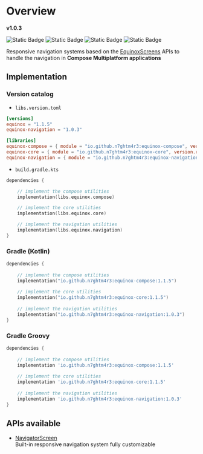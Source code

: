 # Overview

**v1.0.3**

![Static Badge](https://img.shields.io/badge/android-4280511051?link=https%3A%2F%2Fplay.google.com%2Fstore%2Fapps%2Fdetails%3Fid%3Dcom.tecknobit.ametista)
![Static Badge](https://img.shields.io/badge/ios-445E91?link=https%3A%2F%2Fimg.shields.io%2Fbadge%2Fandroid-4280511051)
![Static Badge](https://img.shields.io/badge/desktop-006874?link=https%3A%2F%2Fimg.shields.io%2Fbadge%2Fandroid-4280511051)
![Static Badge](https://img.shields.io/badge/wasmjs-834C74?link=https%3A%2F%2Fimg.shields.io%2Fbadge%2Fandroid-4280511051)

Responsive navigation systems based on the [EquinoxScreens](../compose/APIs/EquinoxScreens.md) APIs to handle the
navigation in **Compose Multiplatform applications**

## Implementation

### Version catalog

- `libs.version.toml`

```toml
[versions]
equinox = "1.1.5"
equinox-navigation = "1.0.3"

[libraries]
equinox-compose = { module = "io.github.n7ghtm4r3:equinox-compose", version.ref = "equinox" }
equinox-core = { module = "io.github.n7ghtm4r3:equinox-core", version.ref = "equinox" }
equinox-navigation = { module = "io.github.n7ghtm4r3:equinox-navigation", version.ref = "equinox-navigation" }
```

- `build.gradle.kts`

```kotlin
dependencies {

    // implement the compose utilities
    implementation(libs.equinox.compose)

    // implement the core utilities
    implementation(libs.equinox.core)

    // implement the navigation utilities
    implementation(libs.equinox.navigation)
}
```

### Gradle (Kotlin)

```kotlin
dependencies {
    
    // implement the compose utilities
    implementation("io.github.n7ghtm4r3:equinox-compose:1.1.5")
    
    // implement the core utilities
    implementation("io.github.n7ghtm4r3:equinox-core:1.1.5")
    
    // implement the navigation utilities
    implementation("io.github.n7ghtm4r3:equinox-navigation:1.0.3")
}
```

### Gradle Groovy

```groovy
dependencies {
   
    // implement the compose utilities
    implementation 'io.github.n7ghtm4r3:equinox-compose:1.1.5'
    
    // implement the core utilities
    implementation 'io.github.n7ghtm4r3:equinox-core:1.1.5'
    
    // implement the navigation utilities
    implementation 'io.github.n7ghtm4r3:equinox-navigation:1.0.3'
}
```

## APIs available

- [NavigatorScreen](APIs/NavigatorScreen.md)   
  Built-in responsive navigation system fully customizable